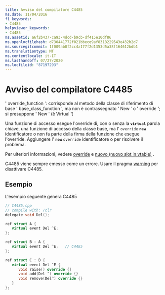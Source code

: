 ```yaml
---
title: Avviso del compilatore C4485
ms.date: 11/04/2016
f1_keywords:
- C4485
helpviewer_keywords:
- C4485
ms.assetid: a6f2b437-ca93-4dcd-b9cb-df415e10df86
ms.openlocfilehash: d730441772f021bbece9af8313229543e432b2d7
ms.sourcegitcommit: 1f009ab0f2cc4a177f2d1353d5a38f164612bdb1
ms.translationtype: MT
ms.contentlocale: it-IT
ms.lasthandoff: 07/27/2020
ms.locfileid: "87197293"
---
```

# <a name="compiler-warning-c4485"></a>Avviso del compilatore C4485

' override_function ': corrisponde al metodo della classe di riferimento di base ' base_class_function ', ma non è contrassegnato ' New ' o ' override '; si presuppone ' New ' (è Virtual ')

Una funzione di accesso esegue l'override di, con o senza la **`virtual`** parola chiave, una funzione di accesso della classe base, ma l' `override` **`new`** identificatore o non fa parte della firma della funzione che esegue l'override. Aggiungere l' **`new`** `override` identificatore o per risolvere il problema.

Per ulteriori informazioni, vedere [override](../../extensions/override-cpp-component-extensions.md) e [nuovo (nuovo slot in vtable)](../../extensions/new-new-slot-in-vtable-cpp-component-extensions.md) .

C4485 viene sempre emesso come un errore. Usare il pragma [warning](../../preprocessor/warning.md) per disattivare C4485.

## <a name="example"></a>Esempio

L'esempio seguente genera C4485

```cpp
// C4485.cpp
// compile with: /clr
delegate void Del();

ref struct A {
   virtual event Del ^E;
};

ref struct B : A {
   virtual event Del ^E;   // C4485
};

ref struct C : B {
   virtual event Del ^E {
      void raise() override {}
      void add(Del ^) override {}
      void remove(Del^) override {}
   }
};
```
